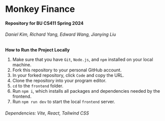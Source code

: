# Monkey Finance

#### Repository for BU CS411 Spring 2024
###### Daniel Kim, Richard Yang, Edward Wang, Jianying Liu

**How to Run the Project Locally**
1. Make sure that you have `Git`, `Node.js`, and `npm` installed on your local machine.
2. Fork this repository to your personal GitHub account.
3. In your forked repository, click `Code` and copy the URL.
4. Clone the repository into your program editor.
5. `cd` to the `frontend` folder.
6. Run `npm i`, which installs all packages and dependencies needed by the frontend.
7. Run `npm run dev` to start the local `frontend` server.

###### Dependencies: Vite, React, Tailwind CSS

